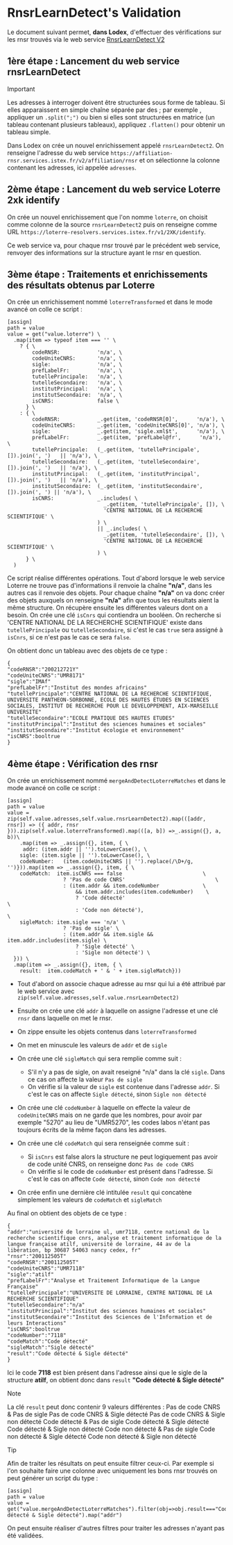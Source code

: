 # RnsrLearnDetect's Validation

Le document suivant permet, **dans Lodex**, d'effectuer des vérifications sur les rnsr trouvés via le web service [RnsrLearnDetect V2](https://services.istex.fr/attribution-dun-rnsr-a-une-affiliation-apprentissage/)

## 1ère étape : Lancement du web service rnsrLearnDetect

> [!IMPORTANT]
> Les adresses à interroger doivent être structurées sous forme de tableau. Si elles apparaissent en simple chaîne séparée par des ; par exemple , appliquer un ```.split(";")``` ou bien si elles sont structurées en matrice (un tableau contenant plusieurs tableaux), appliquez ```.flatten()``` pour obtenir un tableau simple.

Dans Lodex on crée un nouvel enrichissement appelé ```rnsrLearnDetect2```. On renseigne l'adresse du web service ```https://affiliation-rnsr.services.istex.fr/v2/affiliation/rnsr``` et on sélectionne la colonne contenant les adresses, ici appelée ```adresses```.

## 2ème étape : Lancement du web service Loterre 2xk identify

On crée un nouvel enrichissement que l'on nomme ```loterre```, on choisit comme colonne de la source ```rnsrLearnDetect2``` puis on renseigne comme URL ```https://loterre-resolvers.services.istex.fr/v1/2XK/identify```.

Ce web service va, pour chaque rnsr trouvé par le précédent web service, renvoyer des informations sur la structure ayant le rnsr en question.

## 3ème étape : Traitements et enrichissements des résultats obtenus par Loterre

On crée un enrichissement nommé ```loterreTransformed``` et dans le mode avancé on colle ce script :

```
[assign]
path = value
value = get("value.loterre") \
  .map(item => typeof item === '' \
    ? { \
        codeRNSR:            'n/a', \
        codeUniteCNRS:       'n/a', \
        sigle:               'n/a', \
        prefLabelFr:         'n/a', \
        tutellePrincipale:   'n/a', \
        tutelleSecondaire:   'n/a', \
        institutPrincipal:   'n/a', \
        institutSecondaire:  'n/a', \
        isCNRS:              false \
      } \
    : { \
        codeRNSR:            _.get(item, 'codeRNSR[0]',      'n/a'), \
        codeUniteCNRS:       _.get(item, 'codeUniteCNRS[0]', 'n/a'), \
        sigle:               _.get(item, 'sigle.xml$t',      'n/a'), \
        prefLabelFr:         _.get(item, 'prefLabel@fr',      'n/a'), \
        tutellePrincipale:   (_.get(item, 'tutellePrincipale', []).join(', ')   || 'n/a'), \
        tutelleSecondaire:   (_.get(item, 'tutelleSecondaire', []).join(', ')   || 'n/a'), \
        institutPrincipal:   (_.get(item, 'institutPrincipal', []).join(', ')   || 'n/a'), \
        institutSecondaire:  (_.get(item, 'institutSecondaire', []).join(', ') || 'n/a'), \
        isCNRS:              _.includes( \
                               _.get(item, 'tutellePrincipale', []), \
                               'CENTRE NATIONAL DE LA RECHERCHE SCIENTIFIQUE' \
                             ) \
                             || _.includes( \
                               _.get(item, 'tutelleSecondaire', []), \
                               'CENTRE NATIONAL DE LA RECHERCHE SCIENTIFIQUE' \
                             ) \
      } \
  )
```

Ce script réalise différentes opérations. Tout d'abord lorsque le web service Loterre ne trouve pas d'informations il renvoie la chaîne **"n/a"**, dans les autres cas il renvoie des objets. Pour chaque chaîne **"n/a"** on va donc créer des objets auxquels on renseigne **"n/a"** afin que tous les résultats aient la même structure.
On récupère ensuite les différentes valeurs dont on a besoin. On crée une clé ```isCnrs``` qui contiendra un booléen. On recherche si 'CENTRE NATIONAL DE LA RECHERCHE SCIENTIFIQUE' existe dans ```tutellePrincipale``` ou ```tutelleSecondaire```, si c'est le cas ```true``` sera assigné à ```isCnrs```, si ce n'est pas le cas ce sera ```false```.

On obtient donc un tableau avec des objets de ce type :
```
{
"codeRNSR":"200212721Y"
"codeUniteCNRS":"UMR8171"
"sigle":"IMAf"
"prefLabelFr":"Institut des mondes africains"
"tutellePrincipale":"CENTRE NATIONAL DE LA RECHERCHE SCIENTIFIQUE, UNIVERSITE PANTHEON-SORBONNE, ECOLE DES HAUTES ÉTUDES EN SCIENCES SOCIALES, INSTITUT DE RECHERCHE POUR LE DEVELOPPEMENT, AIX-MARSEILLE UNIVERSITE"
"tutelleSecondaire":"ECOLE PRATIQUE DES HAUTES ETUDES"
"institutPrincipal":"Institut des sciences humaines et sociales"
"institutSecondaire":"Institut écologie et environnement"
"isCNRS":booltrue
}
```

## 4ème étape : Vérification des rnsr

On crée un enrichissement nommé ```mergeAndDetectLoterreMatches``` et dans le mode avancé on colle ce script :

```
[assign]
path = value
value = zip(self.value.adresses,self.value.rnsrLearnDetect2).map(([addr, rnsr]) => ({ addr, rnsr })).zip(self.value.loterreTransformed).map(([a, b]) =>_.assign({}, a, b))\
    .map(item => _.assign({}, item, { \
     addr: (item.addr || '').toLowerCase(), \
    sigle: (item.sigle || '').toLowerCase(), \
    codeNumber:   (item.codeUniteCNRS || '').replace(/\D+/g, '')})).map(item => _.assign({}, item, { \
    codeMatch:  item.isCNRS === false                          \
                  ? 'Pas de code CNRS'                             \
                  : (item.addr && item.codeNumber              \
                      && item.addr.includes(item.codeNumber)    \
                      ? 'Code détecté'                                  \
                      : 'Code non détecté'),                                 \
    sigleMatch: item.sigle === 'n/a' \
                  ? 'Pas de sigle' \
                  : (item.addr && item.sigle && item.addr.includes(item.sigle) \
                      ? 'Sigle détecté' \
                      : 'Sigle non détecté') \
  })) \
  .map(item => _.assign({}, item, { \
    result:  item.codeMatch + ' & ' + item.sigleMatch}))
```

- Tout d'abord on associe chaque adresse au rnsr qui lui a été attribué par le web service avec ```zip(self.value.adresses,self.value.rnsrLearnDetect2)```
  
- Ensuite on crée une clé ```addr``` à laquelle on assigne l'adresse et une clé ```rnsr``` dans laquelle on met le rnsr.
  
- On zippe ensuite les objets contenus dans ```loterreTransformed```
  
- On met en minuscule les valeurs de ```addr``` et de ```sigle```

- On crée une clé ```sigleMatch``` qui sera remplie comme suit :
  - S'il n'y a pas de sigle, on avait reseigné "n/a" dans la clé ```sigle```. Dans ce cas on affecte la valeur ```Pas de sigle```
  - On vérifie si la valeur de ```sigle``` est contenue dans l'adresse ```addr```. Si c'est le cas on affecte ```Sigle détecté```, sinon ```Sigle non détecté```
 
- On crée une clé ```codeNumber``` à laquelle on effecte la valeur de ```codeUniteCNRS``` mais on ne garde que les nombres, pour avoir par exemple "5270" au lieu de "UMR5270", les codes labos n'étant pas toujours écrits de la même façon dans les adresses.

- On crée une clé ```codeMatch``` qui sera renseignée comme suit :
  - Si ```isCnrs``` est false alors la structure ne peut logiquement pas avoir de code unité CNRS, on renseigne donc ```Pas de code CNRS```
  - On vérifie si le code de ```codeNumber``` est présent dans l'adresse.  Si c'est le cas on affecte ```Code détecté```, sinon ```Code non détecté```
 
- On crée enfin une dernière clé intitulée ```result``` qui concatène simplement les valeurs de ```codeMatch``` et ```sigleMatch```

Au final on obtient des objets de ce type :

```
{
"addr":"université de lorraine ul, umr7118, centre national de la recherche scientifique cnrs, analyse et traitement informatique de la langue française atilf, université de lorraine, 44 av de la libération, bp 30687 54063 nancy cedex, fr"
"rnsr":"200112505T"
"codeRNSR":"200112505T"
"codeUniteCNRS":"UMR7118"
"sigle":"atilf"
"prefLabelFr":"Analyse et Traitement Informatique de la Langue Française"
"tutellePrincipale":"UNIVERSITE DE LORRAINE, CENTRE NATIONAL DE LA RECHERCHE SCIENTIFIQUE"
"tutelleSecondaire":"n/a"
"institutPrincipal":"Institut des sciences humaines et sociales"
"institutSecondaire":"Institut des Sciences de l'Information et de leurs Interactions"
"isCNRS":booltrue
"codeNumber":"7118"
"codeMatch":"Code détecté"
"sigleMatch":"Sigle détecté"
"result":"Code détecté & Sigle détecté"
}
```

Ici le code **7118** est bien présent dans l'adresse ainsi que le sigle de la structure **atilf**, on obtient donc dans ```result``` **"Code détecté & Sigle détecté"**

> [!NOTE]
> La clé ```result``` peut donc contenir 9 valeurs différentes :
> Pas de code CNRS & Pas de sigle
> Pas de code CNRS & Sigle détecté
> Pas de code CNRS & Sigle non détecté
> Code détecté & Pas de sigle
> Code détecté & Sigle détecté
> Code détecté & Sigle non détecté
> Code non détecté & Pas de sigle
> Code non détecté & Sigle détecté
> Code non détecté & Sigle non détecté

> [!TIP]
> Afin de traiter les résultats on peut ensuite filtrer ceux-ci. Par exemple si l'on souhaite faire une colonne avec uniquement les bons rnsr trouvés on peut générer un script du type :
> ```
> [assign]
> path = value
> value = get("value.mergeAndDetectLoterreMatches").filter(obj=>obj.result==="Code détecté & Sigle détecté").map("addr")
> ```
>
> On peut ensuite réaliser d'autres filtres pour traiter les adresses n'ayant pas été validées.
